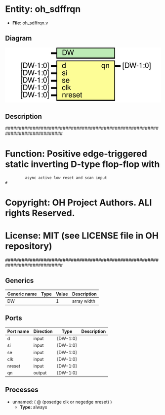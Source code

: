 # Entity: oh_sdffrqn

- **File**: oh_sdffrqn.v
## Diagram

![Diagram](oh_sdffrqn.svg "Diagram")
## Description

#############################################################################
# Function:  Positive edge-triggered static inverting D-type flop-flop with #
             async active low reset and scan input                          # 
# Copyright: OH Project Authors. ALl rights Reserved.                       #
# License:   MIT (see LICENSE file in OH repository)                        # 
#############################################################################

## Generics

| Generic name | Type | Value | Description   |
| ------------ | ---- | ----- | ------------- |
| DW           |      | 1     |  array width  |
## Ports

| Port name | Direction | Type     | Description |
| --------- | --------- | -------- | ----------- |
| d         | input     | [DW-1:0] |             |
| si        | input     | [DW-1:0] |             |
| se        | input     | [DW-1:0] |             |
| clk       | input     | [DW-1:0] |             |
| nreset    | input     | [DW-1:0] |             |
| qn        | output    | [DW-1:0] |             |
## Processes
- unnamed: ( @ (posedge clk or negedge nreset) )
  - **Type:** always
